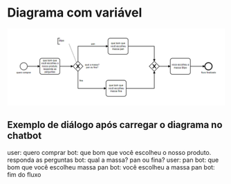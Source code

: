 # Diagrama com variável

[![viewer example screenshot](./viewer.png)](https://github.com/giseldo/chatbot_ari_bpmn_to_aiml/blob/master/exemplos/variavel/viewer.png)


## Exemplo de diálogo após carregar o diagrama no chatbot

user: quero comprar
bot: que bom que você escolheu o nosso produto. responda as perguntas
bot: qual a massa? pan ou fina?
user: pan
bot: que bom que você escolheu massa pan
bot: você escolheu a massa pan
bot: fim do fluxo
